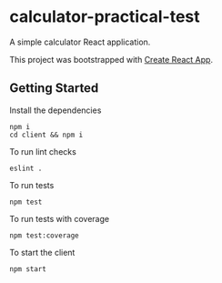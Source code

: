 # calculator-practical-test
A simple calculator React application.

This project was bootstrapped with [Create React App](https://github.com/facebookincubator/create-react-app).

## Getting Started

Install the dependencies

```
npm i
cd client && npm i
```

To run lint checks

```
eslint .
```

To run tests

```
npm test
```

To run tests with coverage

```
npm test:coverage
```

To start the client

```
npm start

```
